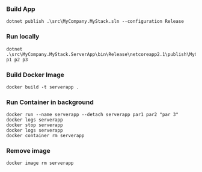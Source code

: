 ### Build App

```
dotnet publish .\src\MyCompany.MyStack.sln --configuration Release
```

### Run locally

```
dotnet .\src\MyCompany.MyStack.ServerApp\bin\Release\netcoreapp2.1\publish\MyCompany.MyStack.ServerApp.dll p1 p2 p3
```

### Build Docker Image

```
docker build -t serverapp .
```

### Run Container in background

```
docker run --name serverapp --detach serverapp par1 par2 "par 3"
docker logs serverapp
docker stop serverapp
docker logs serverapp
docker container rm serverapp
```

### Remove image

```
docker image rm serverapp
```
